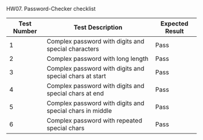 HW07. Password-Checker checklist 

| Test Number | Test Description                                       | Expected Result |
|-------------|--------------------------------------------------------|-----------------|
| 1           | Complex password with digits and special characters    | Pass            |
| 2           | Complex password with long length                      | Pass            |
| 3           | Complex password with digits and special chars at start| Pass            |
| 4           | Complex password with digits and special chars at end  | Pass            |
| 5           | Complex password with digits and special chars in middle | Pass          |
| 6           | Complex password with repeated special chars           | Pass            |
